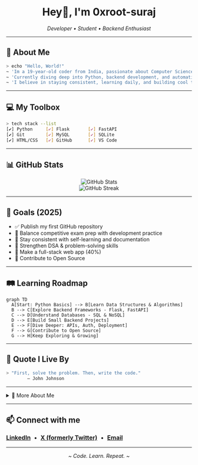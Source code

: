 <!--
  Hi there! Thanks for visiting my profile.
  Minimalist • Professional • Dark Aesthetic
-->

<h1 align="center">Hey👋, I'm 0xroot-suraj</h1>
<p align="center">
  <em>Developer • Student • Backend Enthusiast</em>
</p>

---

## 🧠 About Me

```bash
> echo "Hello, World!"
~ 'Im a 19-year-old coder from India, passionate about Computer Science.'
~ 'Currently diving deep into Python, backend development, and automation.'
~ 'I believe in staying consistent, learning daily, and building cool things.'
```

---

## 💻 My Toolbox

```bash
> tech stack --list
[✔] Python     [✔] Flask       [✔] FastAPI
[✔] Git        [✔] MySQL       [✔] SQLite
[✔] HTML/CSS   [✔] GitHub      [✔] VS Code
```

---

## 📊 GitHub Stats

<p align="center">
  <img src="https://github-readme-stats.vercel.app/api?username=0xroot-suraj&show_icons=true&theme=tokyonight&hide_title=true" alt="GitHub Stats" />
  <br/>
  <img src="https://github-readme-streak-stats.herokuapp.com/?user=0xroot-suraj&theme=tokyonight" alt="GitHub Streak" />
</p>

---

## 🧭 Goals (2025)

- ✅ Publish my first GitHub repository
- 🎯 Balance competitive exam prep with development practice
- 🧠 Stay consistent with self-learning and documentation
- 📖 Strengthen DSA & problem-solving skills
- 🚧 Make a full-stack web app (40%)
- 🚀 Contribute to Open Source

---

## 🛤️ Learning Roadmap

```mermaid
graph TD
  A[Start: Python Basics] --> B[Learn Data Structures & Algorithms]
  B --> C[Explore Backend Frameworks - Flask, FastAPI]
  C --> D[Understand Databases - SQL & NoSQL]
  D --> E[Build Small Backend Projects]
  E --> F[Dive Deeper: APIs, Auth, Deployment]
  F --> G[Contribute to Open Source]
  G --> H[Keep Exploring & Growing]
```
---

## 🔖 Quote I Live By

```bash
> "First, solve the problem. Then, write the code."
        – John Johnson
```

---

<details>
  <summary>📂 More About Me</summary>

- 🧠 Aspiring Computer Science student  
- 🐍 Obsessed with Python and backend logic  
- 🖤 Loves minimalism, aesthetics, and well-documented code  
- 🧩 Enjoys building side projects and automating things  
- ✉️ Always curious, always learning  
</details>

---

<h2>📫 Connect with me</h2>

<p style="font-size: 16px;">
  <a href="https://www.linkedin.com/in/shakti-suraj/" target="_blank"><strong>LinkedIn</strong></a>
  &nbsp;•&nbsp;
  <a href="https://x.com/0xroot_suraj" target="_blank"><strong>X (formerly Twitter)</strong></a>
  &nbsp;•&nbsp;
  <a href="mailto:your.shaktisuraj35@gmail.com"><strong>Email</strong></a>
</p>

---

<p align="center">
  <i>~ Code. Learn. Repeat. ~</i>
</p>
